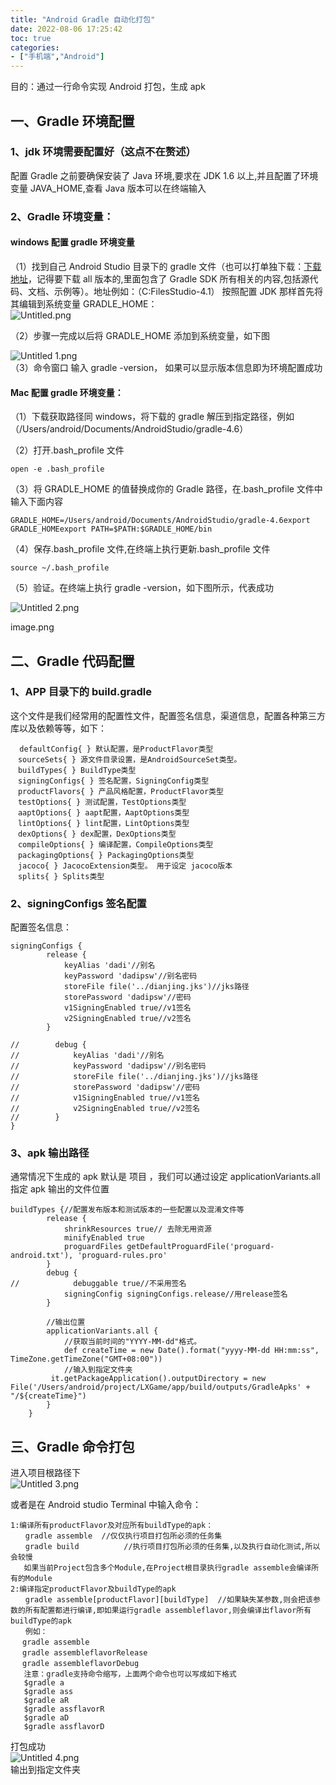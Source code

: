 ```yaml
---
title: "Android Gradle 自动化打包"
date: 2022-08-06 17:25:42
toc: true
categories:
- ["手机端","Android"]
---
```


目的：通过一行命令实现 Android 打包，生成 apk


## 一、Gradle 环境配置


### 1、jdk 环境需要配置好（这点不在赘述）

配置 Gradle 之前要确保安装了 Java 环境,要求在 JDK 1.6 以上,并且配置了环境变量 JAVA_HOME,查看 Java 版本可以在终端输入


### 2、Gradle 环境变量：


#### windows 配置 gradle 环境变量

（1）找到自己 Android Studio 目录下的 gradle 文件（也可以打单独下载：[下载地址](https://services.gradle.org/distributions/)，记得要下载 all 版本的,里面包含了 Gradle SDK 所有相关的内容,包括源代码、文档、示例等）。地址例如：（C:FilesStudio-4.1） 按照配置 JDK 那样首先将其编辑到系统变量 GRADLE_HOME：<br />![Untitled.png](https://file.wulicode.com/yuque/202208/24/23/1133FjZi0pyx.png)

（2）步骤一完成以后将 GRADLE_HOME 添加到系统变量，如下图

![Untitled 1.png](https://file.wulicode.com/yuque/202208/24/23/1134lMA48qor.png)<br />（3）命令窗口 输入 gradle -version， 如果可以显示版本信息即为环境配置成功


#### Mac 配置 gradle 环境变量：

（1）下载获取路径同 windows，将下载的 gradle 解压到指定路径，例如（/Users/android/Documents/AndroidStudio/gradle-4.6）

（2）打开.bash_profile 文件

```
open -e .bash_profile
```

（3）将 GRADLE_HOME 的值替换成你的 Gradle 路径，在.bash_profile 文件中输入下面内容

```
GRADLE_HOME=/Users/android/Documents/AndroidStudio/gradle-4.6export GRADLE_HOMEexport PATH=$PATH:$GRADLE_HOME/bin
```

（4）保存.bash_profile 文件,在终端上执行更新.bash_profile 文件

```
source ~/.bash_profile
```

（5）验证。在终端上执行 gradle -version，如下图所示，代表成功

![Untitled 2.png](https://file.wulicode.com/yuque/202208/24/23/1134PAby4kfK.png?x-oss-process=image/resize,h_239)

image.png


## 二、Gradle 代码配置


### 1、APP 目录下的 build.gradle

这个文件是我们经常用的配置性文件，配置签名信息，渠道信息，配置各种第三方库以及依赖等等，如下：

```
  defaultConfig{ } 默认配置，是ProductFlavor类型
　sourceSets{ } 源文件目录设置，是AndroidSourceSet类型。
　buildTypes{ } BuildType类型
　signingConfigs{ } 签名配置，SigningConfig类型
　productFlavors{ } 产品风格配置，ProductFlavor类型
　testOptions{ } 测试配置，TestOptions类型
　aaptOptions{ } aapt配置，AaptOptions类型
　lintOptions{ } lint配置，LintOptions类型
　dexOptions{ } dex配置，DexOptions类型
　compileOptions{ } 编译配置，CompileOptions类型
　packagingOptions{ } PackagingOptions类型
　jacoco{ } JacocoExtension类型。 用于设定 jacoco版本
　splits{ } Splits类型
```


### 2、signingConfigs 签名配置

配置签名信息：

```
signingConfigs {
        release {
            keyAlias 'dadi'//别名
            keyPassword 'dadipsw'//别名密码
            storeFile file('../dianjing.jks')//jks路径
            storePassword 'dadipsw'//密码
            v1SigningEnabled true//v1签名
            v2SigningEnabled true//v2签名
        }

//        debug {
//            keyAlias 'dadi'//别名
//            keyPassword 'dadipsw'//别名密码
//            storeFile file('../dianjing.jks')//jks路径
//            storePassword 'dadipsw'//密码
//            v1SigningEnabled true//v1签名
//            v2SigningEnabled true//v2签名
//        }
}
```


### 3、apk 输出路径

通常情况下生成的 apk 默认是 项目 ，我们可以通过设定 applicationVariants.all 指定 apk 输出的文件位置

```
buildTypes {//配置发布版本和测试版本的一些配置以及混淆文件等
        release {
            shrinkResources true// 去除无用资源
            minifyEnabled true
            proguardFiles getDefaultProguardFile('proguard-android.txt'), 'proguard-rules.pro'
        }
        debug {
//            debuggable true//不采用签名
            signingConfig signingConfigs.release//用release签名
        }

        //输出位置
        applicationVariants.all {
            //获取当前时间的"YYYY-MM-dd"格式。
            def createTime = new Date().format("yyyy-MM-dd HH:mm:ss", TimeZone.getTimeZone("GMT+08:00"))
            //输入到指定文件夹
         it.getPackageApplication().outputDirectory = new File('/Users/android/project/LXGame/app/build/outputs/GradleApks' + "/${createTime}")
        }
    }
```


## 三、Gradle 命令打包

进入项目根路径下<br />![Untitled 3.png](https://file.wulicode.com/yuque/202208/24/23/11357OvTaxbG.png)


或者是在 Android studio Terminal 中输入命令：

```
1:编译所有productFlavor及对应所有buildType的apk：
　　gradle assemble  //仅仅执行项目打包所必须的任务集
　　gradle build          //执行项目打包所必须的任务集,以及执行自动化测试,所以会较慢
   如果当前Project包含多个Module,在Project根目录执行gradle assemble会编译所有的Module
2:编译指定productFlavor及buildType的apk
　　gradle assemble[productFlavor][buildType]  //如果缺失某参数,则会把该参数的所有配置都进行编译,即如果运行gradle assembleflavor,则会编译出flavor所有buildType的apk
　　例如：
　 gradle assemble
　 gradle assembleflavorRelease
　 gradle assembleflavorDebug
   注意：gradle支持命令缩写，上面两个命令也可以写成如下格式
   $gradle a
   $gradle ass
   $gradle aR
   $gradle assflavorR
   $gradle aD
   $gradle assflavorD
```

打包成功<br />![Untitled 4.png](https://file.wulicode.com/yuque/202208/24/23/1135iqsQF8B7.png)<br />输出到指定文件夹

